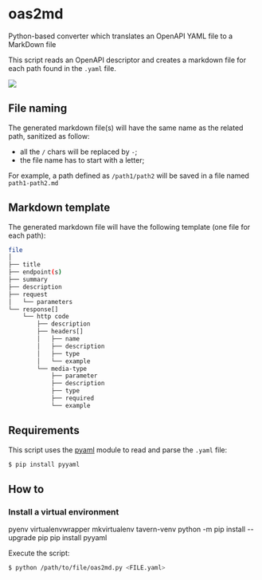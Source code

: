 # oas2md
Python-based converter which translates an OpenAPI YAML file to a MarkDown file

This script reads an OpenAPI descriptor and creates a markdown file for each path found in the `.yaml` file.

![](https://img.shields.io/badge/calver-21.1.0--dev-blue)


## File naming
The generated markdown file(s) will have the same name as the related path, sanitized as follow:
* all the `/` chars will be replaced by `-`;
* the file name has to start with a letter;

For example, a path defined as `/path1/path2` will be saved in a file named `path1-path2.md`

## Markdown template
The generated markdown file will have the following template (one file for each path):

```bash
file
│
├── title
├── endpoint(s)
├── summary
├── description
├── request
│   └── parameters
└── response[]
    └── http code
        ├── description
        ├── headers[]
        │   ├── name
        │   ├── description
        │   ├── type
        │   └── example
        └── media-type
            ├── parameter
            ├── description
            ├── type
            ├── required
            └── example

```


## Requirements
This script uses the [pyaml](https://pyyaml.org/) module to read and parse the `.yaml` file:
```bash
$ pip install pyyaml
```

## How to

### Install a virtual environment
pyenv virtualenvwrapper
mkvirtualenv tavern-venv
python -m pip install --upgrade pip
pip install pyyaml

Execute the script:
```bash
$ python /path/to/file/oas2md.py <FILE.yaml>
```